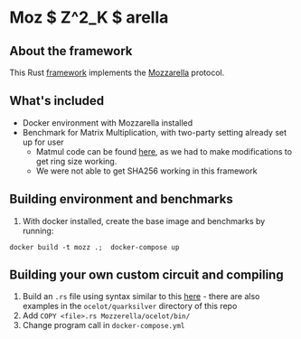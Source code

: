 # Moz $ Z^2_K $ arella

## About the framework
This Rust [framework](https://github.com/AarhusCrypto/Mozzarella) implements the [Mozzarella](https://ia.cr/2022/819) protocol.


## What's included
- Docker environment with Mozzarella installed
- Benchmark for Matrix Multiplication, with two-party setting already set up for user
    - Matmul code can be found [here](https://github.com/nojansheybani/Mozzarella/blob/mozzarella/ocelot/src/bin/matrix_mul.rs), as we had to make modifications to get ring size working.
    - We were not able to get SHA256 working in this framework

## Building environment and benchmarks

1. With docker installed, create the base image and benchmarks by running:
```
docker build -t mozz .;  docker-compose up
```

## Building your own custom circuit and compiling

1. Build an `.rs` file using syntax similar to this [here](https://github.com/nojansheybani/Mozzarella/blob/mozzarella/ocelot/src/bin/matrix_mul.rs) - there are also examples in the `ocelot/quarksilver` directory of this repo
2. Add `COPY <file>.rs Mozzerella/ocelot/bin/`
3. Change program call in `docker-compose.yml`